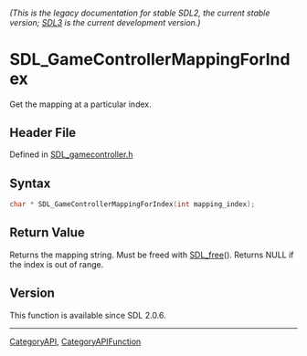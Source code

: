 ###### (This is the legacy documentation for stable SDL2, the current stable version; [SDL3](https://wiki.libsdl.org/SDL3/) is the current development version.)
# SDL_GameControllerMappingForIndex

Get the mapping at a particular index.

## Header File

Defined in [SDL_gamecontroller.h](https://github.com/libsdl-org/SDL/blob/SDL2/include/SDL_gamecontroller.h)

## Syntax

```c
char * SDL_GameControllerMappingForIndex(int mapping_index);

```

## Return Value

Returns the mapping string. Must be freed with [SDL_free](SDL_free)().
Returns NULL if the index is out of range.

## Version

This function is available since SDL 2.0.6.

----
[CategoryAPI](CategoryAPI), [CategoryAPIFunction](CategoryAPIFunction)


